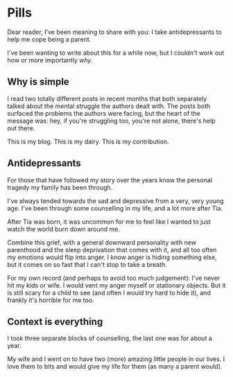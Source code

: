# Pills

Dear reader, I've been meaning to share with you: I take antidepressants to help me cope being a parent.

I've been wanting to write about this for a while now, but I couldn't work out how or more importantly *why*.

<!--more-->

## Why is simple

I read two totally different posts in recent months that both separately talked about the mental struggle the authors dealt with. The posts both surfaced the problems the authors were facing, but the heart of the message was: hey, if you're struggling too, you're not alone, there's help out there.

This is my blog. This is my dairy. This is my contribution.

## Antidepressants

For those that have followed my story over the years know the personal tragedy my family has been through.

I've always tended towards the sad and depressive from a very, very young age. I've been through some counselling in my life, and a lot more after Tia.

After Tia was born, it was uncommon for me to feel like I wanted to just watch the world burn down around me.

Combine this grief, with a general downward personality with new parenthood and the sleep deprivation that comes with it, and all too often my emotions would flip into anger. I know anger is hiding something else, but it comes on so fast that I can't stop to take a breath.

For my own record (and perhaps to avoid too much judgement): I've never hit my kids or wife. I would vent my anger myself or stationary objects. But it is still scary for a child to see (and often I would try hard to hide it), and frankly it's horrible for me too.



## Context is everything


I took three separate blocks of counselling, the last one was for about a year.

My wife and I went on to have two (more) amazing little people in our lives. I love them to bits and would give my life for them (as many a parent would).

